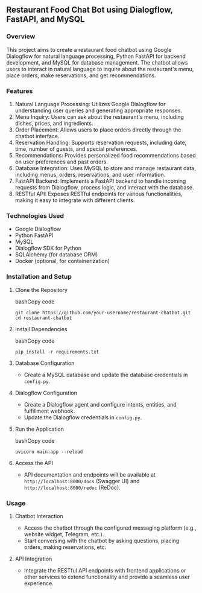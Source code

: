 Restaurant Food Chat Bot using Dialogflow, FastAPI, and MySQL
-------------------------------------------------------------

### Overview

This project aims to create a restaurant food chatbot using Google Dialogflow for natural language processing, Python FastAPI for backend development, and MySQL for database management. The chatbot allows users to interact in natural language to inquire about the restaurant's menu, place orders, make reservations, and get recommendations.

### Features

1.  Natural Language Processing: Utilizes Google Dialogflow for understanding user queries and generating appropriate responses.
2.  Menu Inquiry: Users can ask about the restaurant's menu, including dishes, prices, and ingredients.
3.  Order Placement: Allows users to place orders directly through the chatbot interface.
4.  Reservation Handling: Supports reservation requests, including date, time, number of guests, and special preferences.
5.  Recommendations: Provides personalized food recommendations based on user preferences and past orders.
6.  Database Integration: Uses MySQL to store and manage restaurant data, including menus, orders, reservations, and user information.
7.  FastAPI Backend: Implements a FastAPI backend to handle incoming requests from Dialogflow, process logic, and interact with the database.
8.  RESTful API: Exposes RESTful endpoints for various functionalities, making it easy to integrate with different clients.

### Technologies Used

-   Google Dialogflow
-   Python FastAPI
-   MySQL
-   Dialogflow SDK for Python
-   SQLAlchemy (for database ORM)
-   Docker (optional, for containerization)

### Installation and Setup

1.  Clone the Repository

    bashCopy code

    `git clone https://github.com/your-username/restaurant-chatbot.git
    cd restaurant-chatbot`

2.  Install Dependencies

    bashCopy code

    `pip install -r requirements.txt`

3.  Database Configuration

    -   Create a MySQL database and update the database credentials in `config.py`.
4.  Dialogflow Configuration

    -   Create a Dialogflow agent and configure intents, entities, and fulfillment webhook.
    -   Update the Dialogflow credentials in `config.py`.
5.  Run the Application

    bashCopy code

    `uvicorn main:app --reload`

6.  Access the API

    -   API documentation and endpoints will be available at `http://localhost:8000/docs` (Swagger UI) and `http://localhost:8000/redoc` (ReDoc).

### Usage

1.  Chatbot Interaction

    -   Access the chatbot through the configured messaging platform (e.g., website widget, Telegram, etc.).
    -   Start conversing with the chatbot by asking questions, placing orders, making reservations, etc.
2.  API Integration

    -   Integrate the RESTful API endpoints with frontend applications or other services to extend functionality and provide a seamless user experience.
